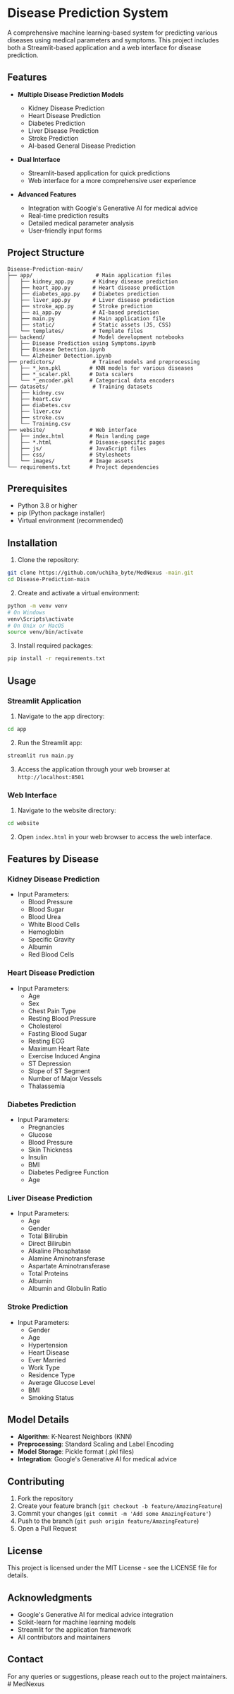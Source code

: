 # Disease Prediction System

A comprehensive machine learning-based system for predicting various diseases using medical parameters and symptoms. This project includes both a Streamlit-based application and a web interface for disease prediction.

## Features

- **Multiple Disease Prediction Models**
  - Kidney Disease Prediction
  - Heart Disease Prediction
  - Diabetes Prediction
  - Liver Disease Prediction
  - Stroke Prediction
  - AI-based General Disease Prediction

- **Dual Interface**
  - Streamlit-based application for quick predictions
  - Web interface for a more comprehensive user experience

- **Advanced Features**
  - Integration with Google's Generative AI for medical advice
  - Real-time prediction results
  - Detailed medical parameter analysis
  - User-friendly input forms

## Project Structure

```
Disease-Prediction-main/
├── app/                    # Main application files
│   ├── kidney_app.py      # Kidney disease prediction
│   ├── heart_app.py       # Heart disease prediction
│   ├── diabetes_app.py    # Diabetes prediction
│   ├── liver_app.py       # Liver disease prediction
│   ├── stroke_app.py      # Stroke prediction
│   ├── ai_app.py          # AI-based prediction
│   ├── main.py            # Main application file
│   ├── static/            # Static assets (JS, CSS)
│   └── templates/         # Template files
├── backend/               # Model development notebooks
│   ├── Disease Prediction using Symptoms.ipynb
│   ├── Disease Detection.ipynb
│   └── Alzheimer Detection.ipynb
├── predictors/            # Trained models and preprocessing
│   ├── *_knn.pkl         # KNN models for various diseases
│   ├── *_scaler.pkl      # Data scalers
│   └── *_encoder.pkl     # Categorical data encoders
├── datasets/              # Training datasets
│   ├── kidney.csv
│   ├── heart.csv
│   ├── diabetes.csv
│   ├── liver.csv
│   ├── stroke.csv
│   └── Training.csv
├── website/              # Web interface
│   ├── index.html        # Main landing page
│   ├── *.html            # Disease-specific pages
│   ├── js/               # JavaScript files
│   ├── css/              # Stylesheets
│   └── images/           # Image assets
└── requirements.txt      # Project dependencies
```

## Prerequisites

- Python 3.8 or higher
- pip (Python package installer)
- Virtual environment (recommended)

## Installation

1. Clone the repository:
```bash
git clone https://github.com/uchiha_byte/MedNexus -main.git
cd Disease-Prediction-main
```

2. Create and activate a virtual environment:
```bash
python -m venv venv
# On Windows
venv\Scripts\activate
# On Unix or MacOS
source venv/bin/activate
```

3. Install required packages:
```bash
pip install -r requirements.txt
```

## Usage

### Streamlit Application

1. Navigate to the app directory:
```bash
cd app
```

2. Run the Streamlit app:
```bash
streamlit run main.py
```

3. Access the application through your web browser at `http://localhost:8501`

### Web Interface

1. Navigate to the website directory:
```bash
cd website
```

2. Open `index.html` in your web browser to access the web interface.

## Features by Disease

### Kidney Disease Prediction
- Input Parameters:
  - Blood Pressure
  - Blood Sugar
  - Blood Urea
  - White Blood Cells
  - Hemoglobin
  - Specific Gravity
  - Albumin
  - Red Blood Cells

### Heart Disease Prediction
- Input Parameters:
  - Age
  - Sex
  - Chest Pain Type
  - Resting Blood Pressure
  - Cholesterol
  - Fasting Blood Sugar
  - Resting ECG
  - Maximum Heart Rate
  - Exercise Induced Angina
  - ST Depression
  - Slope of ST Segment
  - Number of Major Vessels
  - Thalassemia

### Diabetes Prediction
- Input Parameters:
  - Pregnancies
  - Glucose
  - Blood Pressure
  - Skin Thickness
  - Insulin
  - BMI
  - Diabetes Pedigree Function
  - Age

### Liver Disease Prediction
- Input Parameters:
  - Age
  - Gender
  - Total Bilirubin
  - Direct Bilirubin
  - Alkaline Phosphatase
  - Alamine Aminotransferase
  - Aspartate Aminotransferase
  - Total Proteins
  - Albumin
  - Albumin and Globulin Ratio

### Stroke Prediction
- Input Parameters:
  - Gender
  - Age
  - Hypertension
  - Heart Disease
  - Ever Married
  - Work Type
  - Residence Type
  - Average Glucose Level
  - BMI
  - Smoking Status

## Model Details

- **Algorithm**: K-Nearest Neighbors (KNN)
- **Preprocessing**: Standard Scaling and Label Encoding
- **Model Storage**: Pickle format (.pkl files)
- **Integration**: Google's Generative AI for medical advice

## Contributing

1. Fork the repository
2. Create your feature branch (`git checkout -b feature/AmazingFeature`)
3. Commit your changes (`git commit -m 'Add some AmazingFeature'`)
4. Push to the branch (`git push origin feature/AmazingFeature`)
5. Open a Pull Request

## License

This project is licensed under the MIT License - see the LICENSE file for details.

## Acknowledgments

- Google's Generative AI for medical advice integration
- Scikit-learn for machine learning models
- Streamlit for the application framework
- All contributors and maintainers

## Contact

For any queries or suggestions, please reach out to the project maintainers. #   M e d N e x u s 
 
 
